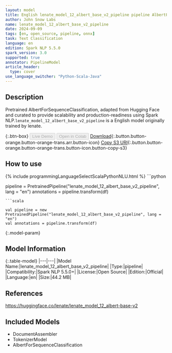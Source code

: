 ```yaml
---
layout: model
title: English lenate_model_12_albert_base_v2_pipeline pipeline AlbertForSequenceClassification from lenate
author: John Snow Labs
name: lenate_model_12_albert_base_v2_pipeline
date: 2024-09-09
tags: [en, open_source, pipeline, onnx]
task: Text Classification
language: en
edition: Spark NLP 5.5.0
spark_version: 3.0
supported: true
annotator: PipelineModel
article_header:
  type: cover
use_language_switcher: "Python-Scala-Java"
---
```


## Description

Pretrained AlbertForSequenceClassification, adapted from Hugging Face and curated to provide scalability and production-readiness using Spark NLP.`lenate_model_12_albert_base_v2_pipeline` is a English model originally trained by lenate.

{:.btn-box}
<button class="button button-orange" disabled>Live Demo</button>
<button class="button button-orange" disabled>Open in Colab</button>
[Download](https://s3.amazonaws.com/auxdata.johnsnowlabs.com/public/models/lenate_model_12_albert_base_v2_pipeline_en_5.5.0_3.0_1725924261879.zip){:.button.button-orange.button-orange-trans.arr.button-icon}
[Copy S3 URI](s3://auxdata.johnsnowlabs.com/public/models/lenate_model_12_albert_base_v2_pipeline_en_5.5.0_3.0_1725924261879.zip){:.button.button-orange.button-orange-trans.button-icon.button-copy-s3}

## How to use



<div class="tabs-box" markdown="1">
{% include programmingLanguageSelectScalaPythonNLU.html %}
```python

pipeline = PretrainedPipeline("lenate_model_12_albert_base_v2_pipeline", lang = "en")
annotations =  pipeline.transform(df)   

```
```scala

val pipeline = new PretrainedPipeline("lenate_model_12_albert_base_v2_pipeline", lang = "en")
val annotations = pipeline.transform(df)

```
</div>

{:.model-param}
## Model Information

{:.table-model}
|---|---|
|Model Name:|lenate_model_12_albert_base_v2_pipeline|
|Type:|pipeline|
|Compatibility:|Spark NLP 5.5.0+|
|License:|Open Source|
|Edition:|Official|
|Language:|en|
|Size:|44.2 MB|

## References

https://huggingface.co/lenate/lenate_model_12_albert-base-v2

## Included Models

- DocumentAssembler
- TokenizerModel
- AlbertForSequenceClassification